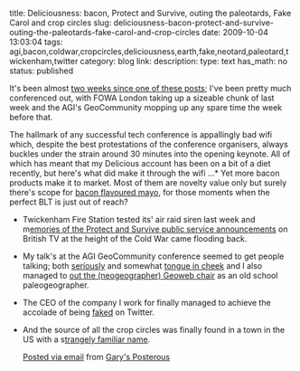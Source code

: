 title: Deliciousness: bacon, Protect and Survive, outing the paleotards, Fake Carol and crop circles 
slug: deliciousness-bacon-protect-and-survive-outing-the-paleotards-fake-carol-and-crop-circles
date: 2009-10-04 13:03:04
tags: agi,bacon,coldwar,cropcircles,deliciousness,earth,fake,neotard,paleotard,twickenham,twitter
category: blog
link: 
description: 
type: text
has_math: no
status: published

It's been almost [two weeks since one of these posts](https://bit.ly/1tHbR "https://bit.ly/1tHbR"); I've been pretty much conferenced out, with FOWA London taking up a sizeable chunk of last week and the AGI's GeoCommunity mopping up any spare time the week before that.

The hallmark of any successful tech conference is appallingly bad wifi which, despite the best protestations of the conference organisers, always buckles under the strain around 30 minutes into the opening keynote. All of which has meant that my Delicious account has been on a bit of a diet recently, but here's what did make it through the wifi ...* Yet more bacon products make it to market. Most of them are novelty value only but surely there's scope for [bacon flavoured mayo](https://bit.ly/vTHsX "https://bit.ly/vTHsX"), for those moments when the perfect BLT is just out of reach?
* Twickenham Fire Station tested its' air raid siren last week and m[emories of the Protect and Survive public service announcements](https://bit.ly/3st9ng "https://bit.ly/3st9ng") on British TV at the height of the Cold War came flooding back.
* My talk's at the AGI GeoCommunity conference seemed to get people talking; both [seriously](https://bit.ly/113ZU2 "https://bit.ly/113ZU2") and somewhat [tongue in cheek](https://bit.ly/111Vaz "https://bit.ly/111Vaz") and I also managed to [out the (neogeographer) Geoweb chair](https://bit.ly/OBkDL "https://bit.ly/OBkDL") as an old school paleogeographer.
* The CEO of the company I work for finally managed to achieve the accolade of being [faked](https://bit.ly/4o1pw "https://bit.ly/4o1pw") on Twitter.
* And the source of all the crop circles was finally found in a town in the US with a s[trangely familiar name](https://bit.ly/3UeNjr "https://bit.ly/3UeNjr").

  [Posted via email](https://posterous.com "https://posterous.com") from [Gary's Posterous](https://vicchi.posterous.com/deliciousness-bacon-protect-and-survive-outin "https://vicchi.posterous.com/deliciousness-bacon-protect-and-survive-outin") 

 

